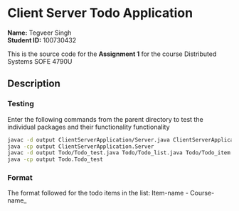 # Client Server Todo Application

**Name:** Tegveer Singh\
**Student ID:** 100730432

This is the source code for the **Assignment 1** for the course Distributed Systems SOFE 4790U

## Description

### Testing

Enter the following commands from the parent directory to test the individual packages and their functionality functionality

```bash
javac -d output ClientServerApplication/Server.java ClientServerApplication/Client.java
java -cp output ClientServerApplication.Server
javac -d output Todo/Todo_test.java Todo/Todo_list.java Todo/Todo_item.java
java -cp output Todo.Todo_test
```

### Format

The format followed for the todo items in the list: Item-name - Course-name\_

